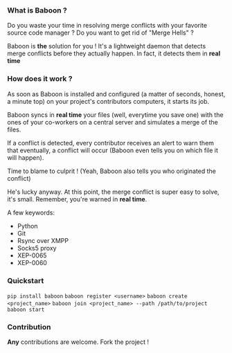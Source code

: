 ### What is Baboon ?

Do you waste your time in resolving merge conflicts with your favorite source
code manager ? Do you want to get rid of "Merge Hells" ?

Baboon is **the** solution for you ! It's a lightweight daemon that detects
merge conflicts before they actually happen. In fact, it detects them in
**real time**

### How does it work ?
As soon as Baboon is installed and configured (a matter of seconds, honest,
a minute top) on your project's contributors computers, it starts its job.

Baboon syncs in **real time** your files (well, everytime you save one) with
the ones of your co-workers on a central server and simulates a merge of the
files.

If a conflict is detected, every contributor receives an alert to warn them that
eventually, a conflict will occur (Baboon even tells you on which file it will
happen).

Time to blame to culprit ! (Yeah, Baboon also tells you who originated the
conflict)

He's lucky anyway. At this point, the merge conflict is super easy to solve, 
it's small. Remember, you're warned in **real time**.

A few keywords:
* Python
* Git
* Rsync over XMPP
* Socks5 proxy
* XEP-0065
* XEP-0060

### Quickstart
`pip install baboon`
`baboon register <username>`
`baboon create <project_name>`
`baboon join <project_name> --path /path/to/project`
`baboon start`

### Contribution
**Any** contributions are welcome. Fork the project !


